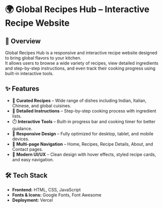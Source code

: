 # 🌍 Global Recipes Hub – Interactive Recipe Website  

## 🚀 Overview  
Global Recipes Hub is a responsive and interactive recipe website designed to bring global flavors to your kitchen.  
It allows users to browse a wide variety of recipes, view detailed ingredients and step-by-step instructions, and even track their cooking progress using built-in interactive tools.  

## ✨ Features  
- 🍲 **Curated Recipes** – Wide range of dishes including Indian, Italian, Chinese, and global cuisines.  
- 📖 **Detailed Instructions** – Step-by-step cooking process with ingredient lists.  
- ⏱️ **Interactive Tools** – Built-in progress bar and cooking timer for better guidance.  
- 📱 **Responsive Design** – Fully optimized for desktop, tablet, and mobile devices.  
- 🧭 **Multi-page Navigation** – Home, Recipes, Recipe Details, About, and Contact pages.  
- 🎨 **Modern UI/UX** – Clean design with hover effects, styled recipe cards, and easy navigation.  

## 🛠️ Tech Stack  
- **Frontend:** HTML, CSS, JavaScript  
- **Fonts & Icons:** Google Fonts, Font Awesome  
- **Deployment:** Vercel 
